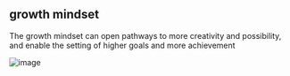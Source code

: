 
## growth mindset
The growth mindset can open pathways to more creativity and possibility, and enable the setting of higher goals and more achievement

![image](https://user-images.githubusercontent.com/57678902/113871039-27f55480-97bb-11eb-8282-968adaba8b5d.png) 

